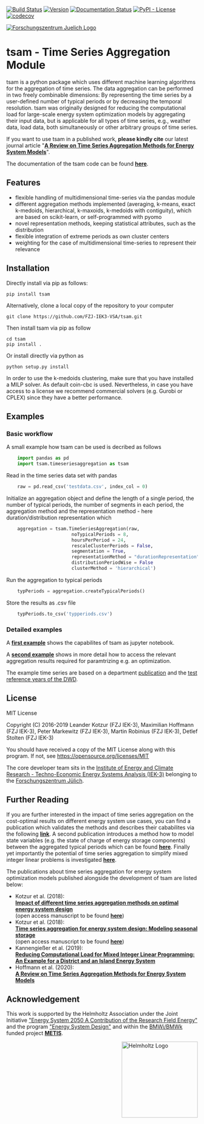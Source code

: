 ﻿[![Build Status](https://travis-ci.com/FZJ-IEK3-VSA/tsam.svg?branch=master)](https://travis-ci.com/FZJ-IEK3-VSA/tsam) [![Version](https://img.shields.io/pypi/v/tsam.svg)](https://pypi.python.org/pypi/tsam) [![Documentation Status](https://readthedocs.org/projects/tsam/badge/?version=latest)](https://tsam.readthedocs.io/en/latest/) [![PyPI - License](https://img.shields.io/pypi/l/tsam)]((https://github.com/FZJ-IEK3-VSA/tsam/blob/master/LICENSE.txt)) [![codecov](https://codecov.io/gh/FZJ-IEK3-VSA/tsam/branch/master/graph/badge.svg)](https://codecov.io/gh/FZJ-IEK3-VSA/tsam)

<a href="https://www.fz-juelich.de/iek/iek-3"><img src="https://www.fz-juelich.de/SiteGlobals/StyleBundles/Bilder/NeuesLayout/logo.jpg?__blob=normal" alt="Forschungszentrum Juelich Logo"></a> 

# tsam - Time Series Aggregation Module
tsam is a python package which uses different machine learning algorithms for the aggregation of time series. The data aggregation can be performed in two freely combinable dimensions: By representing the time series by a user-defined number of typical periods or by decreasing the temporal resolution.
tsam was originally designed for reducing the computational load for large-scale energy system optimization models by aggregating their input data, but is applicable for all types of time series, e.g., weather data, load data, both simultaneously or other arbitrary groups of time series.

If you want to use tsam in a published work, **please kindly cite** our latest journal article "[**A Review on Time Series Aggregation Methods for Energy System Models**](https://www.mdpi.com/1996-1073/13/3/641)".

The documentation of the tsam code can be found [**here**](https://tsam.readthedocs.io/en/latest/index.html).

## Features
* flexible handling of multidimensional time-series via the pandas module
* different aggregation methods implemented (averaging, k-means, exact k-medoids, hierarchical, k-maxoids, k-medoids with contiguity), which are based on scikit-learn, or self-programmed with pyomo
* novel representation methods, keeping statistical attributes, such as the distribution 
* flexible integration of extreme periods as own cluster centers
* weighting for the case of multidimensional time-series to represent their relevance


## Installation
Directly install via pip as follows:

	pip install tsam

Alternatively, clone a local copy of the repository to your computer

	git clone https://github.com/FZJ-IEK3-VSA/tsam.git
	
Then install tsam via pip as follow
	
	cd tsam
	pip install . 
	
Or install directly via python as 

	python setup.py install
	
In order to use the k-medoids clustering, make sure that you have installed a MILP solver. As default coin-cbc is used. Nevertheless, in case you have access to a license we recommend commercial solvers (e.g. Gurobi or CPLEX) since they have a better performance.
	
	
## Examples

### Basic workflow

A small example how tsam can be used is decribed as follows
```python
	import pandas as pd
	import tsam.timeseriesaggregation as tsam
```


Read in the time series data set with pandas
```python
	raw = pd.read_csv('testdata.csv', index_col = 0)
```

Initialize an aggregation object and define the length of a single period, the number of typical periods, the number of segments in each period, the aggregation method and the representation method - here duration/distribution representation which 
```python
	aggregation = tsam.TimeSeriesAggregation(raw, 
						noTypicalPeriods = 8, 
						hoursPerPeriod = 24, 
						rescaleClusterPeriods = False,
        				segmentation = True,
        				representationMethod = "durationRepresentation",
        				distributionPeriodWise = False
						clusterMethod = 'hierarchical')
```

Run the aggregation to typical periods
```python
	typPeriods = aggregation.createTypicalPeriods()
```

Store the results as .csv file
	
```python
	typPeriods.to_csv('typperiods.csv')
```

### Detailed examples

A [**first example**](/examples/aggregation_example.ipynb) shows the capabilites of tsam as jupyter notebook. 

A [**second example**](/examples/aggregation_optiinput.ipynb) shows in more detail how to access the relevant aggregation results required for paramtrizing e.g. an optimization.

The example time series are based on a department [publication](https://www.mdpi.com/1996-1073/10/3/361) and the [test reference years of the DWD](https://www.dwd.de/DE/leistungen/testreferenzjahre/testreferenzjahre.html).

## License

MIT License

Copyright (C) 2016-2019 Leander Kotzur (FZJ IEK-3), Maximilian Hoffmann (FZJ IEK-3), Peter Markewitz (FZJ IEK-3), Martin Robinius (FZJ IEK-3), Detlef Stolten (FZJ IEK-3)

You should have received a copy of the MIT License along with this program.
If not, see https://opensource.org/licenses/MIT

The core developer team sits in the [Institute of Energy and Climate Research - Techno-Economic Energy Systems Analysis (IEK-3)](https://www.fz-juelich.de/iek/iek-3/EN/Home/home_node.html) belonging to the [Forschungszentrum Jülich](https://www.fz-juelich.de/).

## Further Reading

If you are further interested in the impact of time series aggregation on the cost-optimal results on different energy system use cases, you can find a publication which validates the methods and describes their cababilites via the following [**link**](https://www.sciencedirect.com/science/article/pii/S0960148117309783). A second publication introduces a method how to model state variables (e.g. the state of charge of energy storage components) between the aggregated typical periods which can be found [**here**](https://www.sciencedirect.com/science/article/pii/S0306261918300242). Finally yet importantly the potential of time series aggregation to simplify mixed integer linear problems is investigated [**here**](https://www.mdpi.com/1996-1073/12/14/2825).

The publications about time series aggregation for energy system optimization models published alongside the development of tsam are listed below:
* Kotzur et al. (2018):\
[**Impact of different time series aggregation methods on optimal energy system design**](https://www.sciencedirect.com/science/article/abs/pii/S0960148117309783)\
(open access manuscript to be found [**here**](https://arxiv.org/abs/1708.00420))
* Kotzur et al. (2018):\
[**Time series aggregation for energy system design: Modeling seasonal storage**](https://www.sciencedirect.com/science/article/pii/S0306261918300242)\
(open access manuscript to be found [**here**](https://arxiv.org/abs/1710.07593))
* Kannengießer et al. (2019):\
[**Reducing Computational Load for Mixed Integer Linear Programming: An Example for a District and an Island Energy System**](https://www.mdpi.com/1996-1073/12/14/2825)
* Hoffmann et al. (2020):\
[**A Review on Time Series Aggregation Methods for Energy System Models**](https://www.mdpi.com/1996-1073/13/3/641)


## Acknowledgement

This work is supported by the Helmholtz Association under the Joint Initiative ["Energy System 2050   A Contribution of the Research Field Energy"](https://www.helmholtz.de/en/research/energy/energy_system_2050/) and the program ["Energy System Design"](https://www.esd.kit.edu/index.php) and within the [BMWi/BMWk](https://www.bmwk.de/Navigation/DE/Home/home.html) funded project [**METIS**](http://www.metis-platform.net/).

<a href="https://www.helmholtz.de/en/"><img src="https://www.helmholtz.de/fileadmin/user_upload/05_aktuelles/Marke_Design/logos/HG_LOGO_S_ENG_RGB.jpg" alt="Helmholtz Logo" width="200px" style="float:right"></a>


